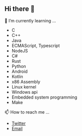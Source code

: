 ## Hi there 👋

🌱 I’m currently learning ...
 - C
 - C++
 - Java
 - ECMAScript, Typescript
 - NodeJS
 - C#
 - Rust
 - Python
 - Android
 - Kotlin
 - x86 Assembly
 - Linux kernel
 - Windows api
 - Embedded system programming
 - Make
 
📫 How to reach me ...
 - [Twitter](https://twitter.com/storycraft8814)
 - [Email](mailto://storycraft@pancake.sh)

<!--
**storycraft/storycraft** is a ✨ _special_ ✨ repository because its `README.md` (this file) appears on your GitHub profile.

Here are some ideas to get you started:

- 🔭 I’m currently working on ...
- 🌱 I’m currently learning ...
- 👯 I’m looking to collaborate on ...
- 🤔 I’m looking for help with ...
- 💬 Ask me about ...
- 📫 How to reach me: ...
- 😄 Pronouns: ...
- ⚡ Fun fact: ...
-->
